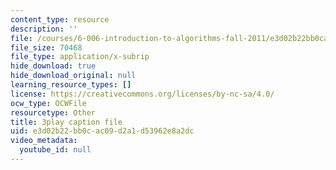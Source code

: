```yaml
---
content_type: resource
description: ''
file: /courses/6-006-introduction-to-algorithms-fall-2011/e3d02b22bb0cac09d2a1d53962e8a2dc_CHvQ3q_gJ7E.srt
file_size: 70468
file_type: application/x-subrip
hide_download: true
hide_download_original: null
learning_resource_types: []
license: https://creativecommons.org/licenses/by-nc-sa/4.0/
ocw_type: OCWFile
resourcetype: Other
title: 3play caption file
uid: e3d02b22-bb0c-ac09-d2a1-d53962e8a2dc
video_metadata:
  youtube_id: null
---
```

